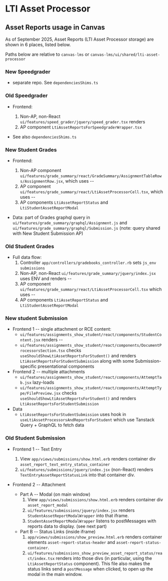 # LTI Asset Processor

## Asset Reports usage in Canvas
As of September 2025, Asset Reports (LTI Asset Processor storage) are shown in 6 places, listed below.

Paths below are relative to `canvas-lms` or `canvas-lms/ui/shared/lti-asset-processor`

### New Speedgrader
* separate repo. See `dependenciesShims.ts`

### Old Speedgrader
* Frontend:
  1. Non-AP, non-React `ui/features/speed_grader/jquery/speed_grader.tsx` renders
  2. AP component `LtiAssetReportsForSpeedgraderWrapper.tsx`

* See also `dependenciesShims.ts`

### New Student Grades
* Frontend:
  1. Non-AP component `ui/features/grade_summary/react/GradeSummary/AssignmentTableRows/AssignmentRow.jsx`, which uses --
  2. AP component `ui/features/grade_summary/react/LtiAssetProcessorCell.tsx`, which uses --
  3. AP components `LtiAssetReportStatus` and `LtiStudentAssetReportModal`

* Data: part of Grades graphql query in
  `ui/features/grade_summary/graphql/Assignment.js` and
  `ui/features/grade_summary/graphql/Submission.js` (note: query shared with
  New Student Submission AP)

### Old Student Grades
* Full data flow:
  1. Controller `app/controllers/gradebooks_controller.rb` sets `js_env` `submissions`
  2. Non-AP, non-React `ui/features/grade_summary/jquery/index.jsx` uses ENV and renders --
  3. AP component `ui/features/grade_summary/react/LtiAssetProcessorCell.tsx` which uses --
  4. AP components `LtiAssetReportStatus` and `LtiStudentAssetReportModal`

### New student Submission
* Frontend 1 -- single attachment or RCE content:
  * `ui/features/assignments_show_student/react/components/StudentContent.jsx` renders --
  * `ui/features/assignments_show_student/react/components/DocumentProcessorsSection.tsx`
    checks `useShouldShowLtiAssetReportsForStudent()` and renders
    `LtiAssetReportsForStudentSubmission` along with some Submission-specific
    presentational components
* Frontend 2 -- multiple attachments
  * `ui/features/assignments_show_student/react/components/AttemptTab.jsx` lazy-loads
  * `ui/features/assignments_show_student/react/components/AttemptType/FilePreview.jsx` checks
    `useShouldShowLtiAssetReportsForStudent()` and renders
    `LtiAssetReportsForStudentSubmission`
* Data
  * `LtiAssetReportsForStudentSubmission` uses hook in
    `useLtiAssetProcessorsAndReportsForStudent` which use Tanstack Query +
    GraphQL to fetch data

### Old Student Submission
* Frontend 1 -- Text Entry
  1. View `app/views/submissions/show.html.erb` renders container div `asset_report_text_entry_status_container`
  2. `ui/features/submissions/jquery/index.jsx` (non-React) renders `TextEntryAssetReportStatusLink` into that container div.

* Frontend 2 -- Attachment
  * Part A -- Modal (on main window)
      1. View `app/views/submissions/show.html.erb` renders container div `asset_report_modal`
      2. `ui/features/submissions/jquery/index.jsx` renders `StudentAssetReportModalWrapper` into that iframe.
      3. `StudentAssetReportModalWrapper` listens to postMessages with reports data to display. (see next part)
  * Part B -- Status Links (inside iframe)
    1. `app/views/submissions/show_preview.html.erb` renders container elements `asset-report-status-header` and `asset-report-status-container`.
    2. `ui/features/submissions_show_preview_asset_report_status/react/index.tsx` renders into those divs (in particular, using the `LtiAssetReportStatus` component). This file also makes the status links send a `postMessage` when clicked, to open up the modal in the main window.

